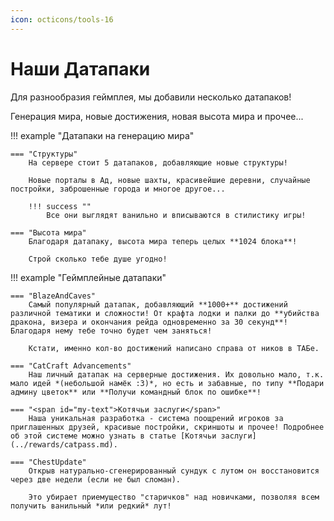```yaml
---
icon: octicons/tools-16
---
```


# Наши Датапаки

Для разнообразия геймплея, мы добавили несколько датапаков!

Генерация мира, новые достижения, новая высота мира и прочее...

!!! example "Датапаки на генерацию мира"

    === "Структуры"
        На сервере стоит 5 датапаков, добавляющие новые структуры! 

        Новые порталы в Ад, новые шахты, красивейшие деревни, случайные постройки, заброшенные города и многое другое...

        !!! success ""
            Все они выглядят ванильно и вписываются в стилистику игры!
    
    === "Высота мира"
        Благодаря датапаку, высота мира теперь целых **1024 блока**!

        Строй сколько тебе душе угодно!

!!! example "Геймплейные датапаки"
    
    === "BlazeAndCaves"
        Самый популярный датапак, добавляющий **1000+** достижений различной тематики и сложности! От крафта лодки и палки до **убийства дракона, визера и окончания рейда одновременно за 30 секунд**! Благодаря нему тебе точно будет чем заняться!

        Кстати, именно кол-во достижений написано справа от ников в ТАБе.

    === "CatCraft Advancements"
        Наш личный датапак на серверные достижения. Их довольно мало, т.к. мало идей *(небольшой намёк :3)*, но есть и забавные, по типу **Подари админу цветок** или **Получи командный блок по ошибке**!

    === "<span id="my-text">Котячьи заслуги</span>"
        Наша уникальная разработка - система поощрений игроков за приглашенных друзей, красивые постройки, скриншоты и прочее! Подробнее об этой системе можно узнать в статье [Котячьи заслуги](../rewards/catpass.md).

    === "ChestUpdate"
        Открыв натурально-сгенерированный сундук с лутом он восстановится через две недели (если не был сломан).

        Это убирает приемущество "старичков" над новичками, позволяя всем получить ванильный *или редкий* лут!
